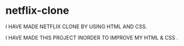 # netflix-clone
I HAVE MADE NETFLIX CLONE BY USING HTML AND CSS.

I HAVE MADE THIS PROJECT INORDER TO IMPROVE MY HTML & CSS .
